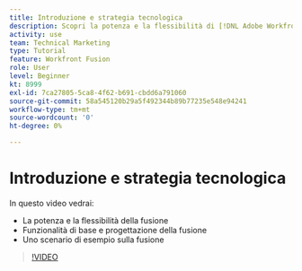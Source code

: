 ```yaml
---
title: Introduzione e strategia tecnologica
description: Scopri la potenza e la flessibilità di [!DNL Adobe Workfront Fusion], le funzionalità di base e di progettazione di Fusion e uno scenario di esempio Fusion.
activity: use
team: Technical Marketing
type: Tutorial
feature: Workfront Fusion
role: User
level: Beginner
kt: 8999
exl-id: 7ca27805-5ca8-4f62-b691-cbdd6a791060
source-git-commit: 58a545120b29a5f492344b89b77235e548e94241
workflow-type: tm+mt
source-wordcount: '0'
ht-degree: 0%

---
```


# Introduzione e strategia tecnologica

In questo video vedrai:

* La potenza e la flessibilità della fusione
* Funzionalità di base e progettazione della fusione
* Uno scenario di esempio sulla fusione

>[!VIDEO](https://video.tv.adobe.com/v/335259/?quality=12)
